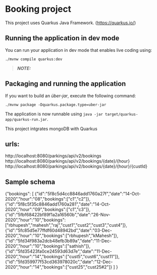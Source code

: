 # Booking project

This project uses Quarkus Java Framework. (https://quarkus.io/)

## Running the application in dev mode

You can run your application in dev mode that enables live coding using:
```shell script
./mvnw compile quarkus:dev
```

> **_NOTE:_**  

## Packaging and running the application

If you want to build an _über-jar_, execute the following command:
```shell script
./mvnw package -Dquarkus.package.type=uber-jar
```

The application is now runnable using `java -jar target/quarkus-app/quarkus-run.jar`.

This project intgrates mongoDB with Quarkus 


## urls:
http://localhost:8080/parkings/api/v2/bookings
http://localhost:8080/parkings/api/v2/bookings/{date}/{hour}
http://localhost:8080/parkings/api/v2/bookings/{date}/{hour}/{custId}

## Sample schema

{"bookings":
	[
		{"id":"5f8c5d4cc8846add1760a27f","date":"14-Oct-2020","hour":"08","bookings":["c1","c2"]},
		{"id":"5f8c5f35c8846add1760a281","date":"14-Oct-2020","hour":"09","bookings":["c1","c3"]},
		{"id":"5fbf68422bf89f1a2a16560b","date":"26-Nov-2020","hour":"10","bookings":["rbhupesh","mahesh","raj","cust1","cust2","cust3","cust4"]},
		{"id":"5fc85d5e77ffdf60d48942bd","date":"03-Dec-2020","hour":"10","bookings":["rbhupesh","kMahesh"]},
		{"id":"5fd34f983a2dcb48efb3b89a","date":"11-Dec-2020","hour":"10","bookings":["sathish"]},
		{"id":"5fd35423fa0ce24593d63d7e","date":"11-Dec-2020","hour":"14","bookings":["cust5","cust6","cust11"]},
		{"id":"5fd359977f53cd363978020c","date":"12-Dec-2020","hour":"14","bookings":["cust25","cust25#2"]}
	]
}
